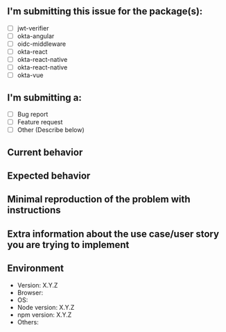 <!--
Please help us process GitHub Issues faster by providing the following information.

Note: If you have a question, please post it on the Okta Developer Forum (https://devforum.okta.com) instead. Issues in this repository are reserved for bug reports and feature requests.
-->

## I'm submitting this issue for the package(s):

- [ ] jwt-verifier
- [ ] okta-angular
- [ ] oidc-middleware
- [ ] okta-react
- [ ] okta-react-native
- [ ] okta-react-native
- [ ] okta-vue

## I'm submitting a:

- [ ] Bug report  <!-- Please search GitHub for a similar issue or PR before submitting -->
- [ ] Feature request
- [ ] Other (Describe below)

## Current behavior
<!-- Describe how the issue manifests. -->


## Expected behavior
<!-- Describe what the desired behavior would be. -->


## Minimal reproduction of the problem with instructions
<!--
For bug reports please provide the *STEPS TO REPRODUCE* and if possible a *MINIMAL DEMO* of the problem.
You could use one of our sample applications to build a reproduction demo: https://github.com/okta?q=samples-js
-->

## Extra information about the use case/user story you are trying to implement
<!-- Describe the motivation or the concrete use case. -->


## Environment

- <!-- Package Name --> Version: X.Y.Z
- Browser:
- OS:
- Node version: X.Y.Z  <!-- run `node --version` -->
- npm version: X.Y.Z  <!-- run `npm --version` -->
- Others: <!-- Anything else relevant? -->
